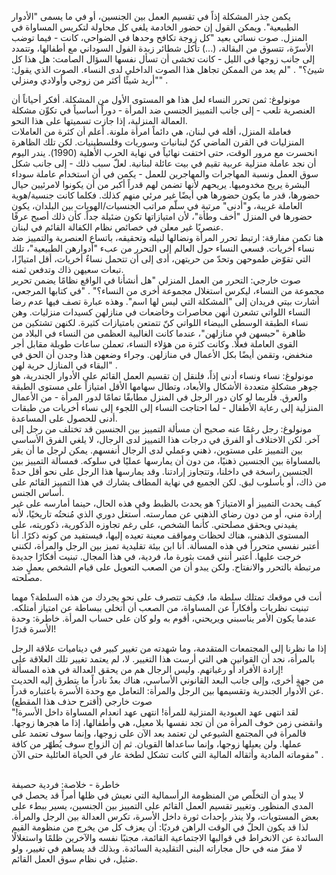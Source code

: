 يكمن جذر المشكلة إذاً في تقسيم العمل بين الجنسين، أو في ما يسمى "الأدوار الطبيعية". ويمكن القول إن حضور الخادمة يلغي كل محاولة لتكريس المساواة في المنزل.
صوت نسائي بعيد
"كل زوجة تكافح وحدها في الضواحي، كانت - فيما توضب الأسرّة، تتسوق من البقالة، (...) تأكل شطائر زبدة الفول السوداني مع أطفالها، وتتمدد إلى جانب زوجها في الليل - كانت تخشى أن تسأل نفسها السؤال الصامت: هل هذا كل شيئ؟" .
"لم يعد من الممكن تجاهل هذا الصوت الداخلي لدى النساء. الصوت الذي يقول: "أريد شيئًا أكثر من زوجي وأولادي ومنزلي" .
<br />

مونولوغ: ثمن تحرر النساء
لعل هذا هو المستوى الأول من المشكلة. أفكر أحياناً أن العنصرية تلعب - إلى جانب التمييز الجنسي ضد المرأة - دوراً أساسياً في تكوِّن مشكلة العمالة المنزلية، إذا جازت تسميتها على هذا النحو.
<br />
فعاملة المنزل، أقله في لبنان، هي دائماً امرأة ملونة. أعلم أن كثرة من العاملات المنزليات في القرن الماضي كنّ لبنانيات وسوريات وفلسطينيات. لكن تلك الظاهرة انحسرت مع مرور الوقت، حتى اختفت نهائياً في نهاية الحرب الأهلية (1990).
يندر اليوم أن نجد عاملة منزلية عربية تقيم في بيت عائلة لبنانية. لعلّ سبب ذلك - إلى جانب شكل سوق العمل ونسبة المهاجرات والمهاجرين للعمل - يكمن في أن استخدام عاملة سوداء البشرة يريح مخدوميها. يريحهم لأنها تضمن لهم قدراً أكبر من أن يكونوا لامرئيين حيال حضورها، قدر ما يكون حضورها هي أيضًا غير مرئي منهم كذلك. فكلما كانت جنسية/هوية العاملة غريبة، و"أدنى" مرتبة في سلّم مراتب الجنسيات/الهويات بين البلدان، يكون حضورها في المنزل "أخف وطأة"، لأن امتيازاتها تكون ضئيلة جداً. كأن ذلك أصبح عرفًا عنصريًا غير معلن في خصائص نظام الكفالة القائم في لبنان.
<br />
هنا تكمن مفارقة: ارتبط تحرر المرأة ونضالها لنيله وتحقيقه، باتساع العنصرية والتمييز ضد نساء أخريات. فسعي النساء حول العالم إلى التحرر من عبء "أدوارهن الطبيعية"، تلك التي تقوّض طموحهن وتحدّ من حريتهن، أدى إلى أن تتحمل نساءٌ أخريات، أقل امتيازًا، تبعات سعيهن ذاك وتدفعن ثمنه.
<br />
صوت خارجي: التحرر من العمل المنزلي
"هل أنشأنا في الواقع نظامًا يضمن تحرير مجموعة من النساء، ليكرس استغلال مجموعة أخرى من النساء؟" .
"في كتابها المرجعي، أشارت بيتي فريدان إلى "المشكلة التي ليس لها اسم". وهذه عبارة تصف فيها عدم رضا النساء اللواتي تشعرن أنهن محاصرات وخاضعات في منازلهن كسيدات منزليات. وهن نساء الطبقة الوسطى البيضاء اللواتي كنّ تتمتعن بامتيازات كثيرة. لكنهن تشتكين من ظاهرة "حبسهن في منازلهن"، عندما كانت الغالبية العظمى من النساء في البلاد من القوى العاملة فعلًا. وكانت كثرة من هؤلاء النساء، تعملن ساعات طويلة مقابل أجر منخفض، وتقمن أيضًا بكل الأعمال في منازلهن. وجراء وضعهن هذا وجدن أن الحق في البقاء في المنازل حرية لهن" .
<br />
مونولوغ: نساء ونساء أدنى
إذاً، فلنقل إن تقسيم العمل القائم على الأدوار الجندرية، هو جوهر مشكلةٍ متعددة الأشكال والأبعاد، وتطال سهامها الأقل امتيازاً على مستوى الطبقة والعرق. فلربما لو كان دور الرجل في المنزل مطابقًا تمامًا لدور المرأة - من الأعمال المنزلية إلى رعاية الأطفال - لما احتاجت النساء إلى اللجوء إلى نساء أخريات من طبقات أدنى للحصول على المساعدة.
<br />
مونولوغ: رجل رغمًا عنه
صحيح أن مسألة التمييز بين الجنسين قد تختلف من رجل إلى آخر. لكن الاختلاف أو الفرق في درجات هذا التمييز لدى الرجال، لا يلغي الفرق الأساسي بين التمييز على مستوين، ذهني وعملي لدى الرجال أنفسهم. يمكن لرجل ما أن يقر بالمساواة بين الجنسين ذهنيًا، من دون أن يمارسها عمليًا في سلوكه.
فمسألة التمييز بين الجنسين راسخة في داخلنا، وتتجاوز إرادتنا. وقد يمارسها هذا الرجل على نحو أقل حدةً من ذاك، أو بأسلوب لبق. لكن الجميع في نهاية المطاف يشارك في هذا التمييز القائم على أساس الجنس.
<br />
كيف يحدث التمييز أو الامتياز؟
هو يحدث بالظبط وفي هذه الحال، حينما أمارسه على غير إرادة مني، أو من دون رضاي الذهني عن ممارسته. أستغل دوري الذي مُنحتُه تاريخيًا، لأنه يفيدني ويحقق مصلحتي. كأنما الشخص، على رغم تجاوزه الذكورية، ذكوريته، على المستوى الذهني، هناك لحظات ومواقف معينة تعيده إليها، فيستفيد من كونه ذكرًا.
أنا أعتبر نفسي متحرراً في هذه المسألة. أنا ابن بيئة تقليدية تميز بين الرجل والمرأة، لكنني خرجت عليها. أعتبر أنني قمت بثورة ما، فردية، في هذا المجال. تبنيت أفكارًا جديدة مرتبطة بالتحرر والانفتاح. ولكن يبدو أن من الصعب التعويل على قيام الشخص بعملٍ ضد مصلحته.
<br />

أنت في موقعك تمتلك سلطة ما، فكيف تتصرف على نحو يجردك من هذه السلطة؟
مهما تبنيت نظريات وأفكاراً عن المساواة، من الصعب أن أتخلى ببساطة عن امتياز أمتلكه. عندما يكون الأمر يناسبني ويريحني، أقوم به ولو كان على حساب المرأة.
خاطرة: وحدة الأسرة قدرًا!
<br />

إذا ما نظرنا إلى المجتمعات المتقدمة، وما شهدته من تغيير كبير في ديناميات علاقة الرجل بالمرأة، نجد أن القوانين هي التي أرست هذا التغيير. لا، لم يعتمد تغيير تلك العلاقة على إرادة الأفراد أو رغباتهم. وليس الرجال هم من يحقق العدالة في هذه المسألة!
<br />
من جهةٍ أخرى، وإلى جانب البعد القانوني الأساسي، هناك بعدٌ نادراً ما يتطرق إليه الحديث عن الأدوار الجندرية وتقسيمها بين الرجل والمرأة: التعامل مع وحدة الأسرة باعتباره قدراً.
<br />
صوت خارجي (أقترح حذف هذا المقطع)
<br />
"لقد انتهى عهد العبودية المنزلية للمرأة! انتهى عهد انعدام المساواة داخل الأسرة! وانقضى زمن خوف المرأة من أن تجد نفسها بلا معيل، هي وأطفالها، إذا ما هجرها زوجها. فالمرأة في المجتمع الشيوعي لن تعتمد بعد الآن على زوجها، وإنما سوف تعتمد على عملها. ولن يعيلها زوجها، وإنما ساعداها القويان. ثم إن الزواج سوف يُطهّر من كافة مقوماته المادية وأثقاله المالية التي كانت تشكل لطخة عار في الحياة العائلية حتى الآن" .

<br />
خاطرة - خلاصة: فردية حصيفة
<br />
لا يبدو أن التخلّص من المنظومة الرأسمالية التي نعيش في ظلها أمراً قد يحصل في المدى المنظور. وتغيير تقسيم العمل القائم على التمييز بين الجنسين، يسير ببطء على بعض المستويات، ولا ينذر بإحداث ثورة داخل الأسرة، تكرس العدالة بين الرجل والمرأة. 
لذا قد يكون الحلّ في الوقت الراهن فرديًا: أن يعزف كل من يخرج من منظومة القيم السائدة عن الانخراط في قوالبها الاجتماعية القائمة، مجنبًا نفسه والآخرين ظلمًا واستغلالًا لا مفرّ منه في حال مجاراته البنى التقليدية السائدة. وبذلك قد يساهم في تغيير، ولو ضئيل، في نظام سوق العمل القائم.
